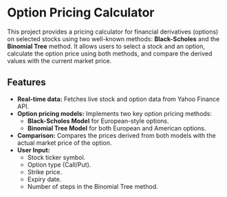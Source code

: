# Option Pricing Calculator

This project provides a pricing calculator for financial derivatives (options) on selected stocks using two well-known methods: **Black-Scholes** and the **Binomial Tree** method. It allows users to select a stock and an option, calculate the option price using both methods, and compare the derived values with the current market price.

## Features
- **Real-time data:** Fetches live stock and option data from Yahoo Finance API.
- **Option pricing models:** Implements two key option pricing methods:
  - **Black-Scholes Model** for European-style options.
  - **Binomial Tree Model** for both European and American options.
- **Comparison:** Compares the prices derived from both models with the actual market price of the option.
- **User Input:**
  - Stock ticker symbol.
  - Option type (Call/Put).
  - Strike price.
  - Expiry date.
  - Number of steps in the Binomial Tree method.
